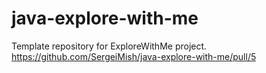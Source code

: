 # java-explore-with-me
Template repository for ExploreWithMe project.
https://github.com/SergeiMish/java-explore-with-me/pull/5